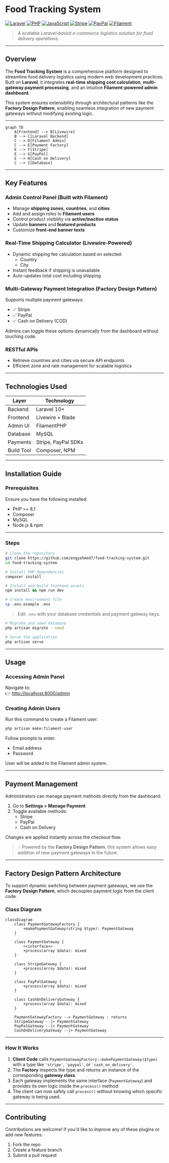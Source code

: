 # Food Tracking System
[![Laravel](https://img.shields.io/badge/Laravel-10+-FF2D20?logo=laravel&logoColor=white )](https://laravel.com ) [![PHP](https://img.shields.io/badge/PHP-8.1+-777BB4?logo=php&logoColor=white )](https://www.php.net ) [![JavaScript](https://img.shields.io/badge/JavaScript-F7DF1E?logo=javascript&logoColor=black )](https://developer.mozilla.org/en-US/docs/Web/JavaScript ) [![Stripe](https://img.shields.io/badge/Stripe-008CDD?logo=stripe&logoColor=white )](https://stripe.com ) [![PayPal](https://img.shields.io/badge/PayPal-00457C?logo=paypal&logoColor=white )](https://www.paypal.com ) [![Filament](https://img.shields.io/badge/Filament-3.x-000000?logo=filament&logoColor=F37921 )](https://filamentphp.com )

> *A scalable Laravel-based e-commerce logistics solution for food delivery operations.*

---

## Overview

The **Food Tracking System** is a comprehensive platform designed to streamline food delivery logistics using modern web development practices. Built on **Laravel**, it integrates **real-time shipping cost calculation**, **multi-gateway payment processing**, and an intuitive **Filament-powered admin dashboard**.

This system ensures extensibility through architectural patterns like the **Factory Design Pattern**, enabling seamless integration of new payment gateways without modifying existing logic.

---

```mermaid
graph TD
    A[Frontend] --> B[Livewire]
    B --> C[Laravel Backend]
    C --> D[Filament Admin]
    C --> E[Payment Factory]
    E --> F[Stripe]
    E --> G[PayPal]
    E --> H[Cash on Delivery]
    C --> I[Database]
```

---

## Key Features

### Admin Control Panel (Built with Filament)

- Manage **shipping zones**, **countries**, and **cities**
- Add and assign roles to **Filament users**
- Control product visibility via **active/inactive status**
- Update **banners** and **featured products**
- Customize **front-end banner texts**

### Real-Time Shipping Calculator (Livewire-Powered)

- Dynamic shipping fee calculation based on selected:
  - Country
  - City
- Instant feedback if shipping is unavailable
- Auto-updates total cost including shipping

### Multi-Gateway Payment Integration (Factory Design Pattern)

Supports multiple payment gateways:
- ✅ Stripe
- ✅ PayPal
- ✅ Cash on Delivery (COD)

Admins can toggle these options dynamically from the dashboard without touching code.

### RESTful APIs

- Retrieve countries and cities via secure API endpoints
- Efficient zone and rate management for scalable logistics

---

## Technologies Used

| Layer       | Technology           |
|------------|----------------------|
| Backend    | Laravel 10+          |
| Frontend   | Livewire + Blade     |
| Admin UI   | FilamentPHP          |
| Database   | MySQL                |
| Payments   | Stripe, PayPal SDKs  |
| Build Tool | Composer, NPM        |

---

## Installation Guide

### Prerequisites

Ensure you have the following installed:

- PHP >= 8.1
- Composer
- MySQL
- Node.js & npm

---

### Steps

```bash
# Clone the repository
git clone https://github.com/engyahmed7/food-tracking-system.git 
cd food-tracking-system
```

```bash
# Install PHP dependencies
composer install
```

```bash
# Install and build frontend assets
npm install && npm run dev
```

```bash
# Create environment file
cp .env.example .env
```

> Edit `.env` with your database credentials and payment gateway keys.

```bash
# Migrate and seed database
php artisan migrate --seed
```

```bash
# Serve the application
php artisan serve
```

---

## Usage

### Accessing Admin Panel

Navigate to:  
👉 [http://localhost:8000/admin](http://localhost:8000/admin)

### Creating Admin Users

Run this command to create a Filament user:

```bash
php artisan make:filament-user
```

Follow prompts to enter:
- Email address
- Password

User will be added to the Filament admin system.

---

## Payment Management

Administrators can manage payment methods directly from the dashboard:

1. Go to **Settings > Manage Payment**
2. Toggle available methods:
   - Stripe
   - PayPal
   - Cash on Delivery

Changes are applied instantly across the checkout flow.

> 💡 Powered by the **Factory Design Pattern**, this system allows easy addition of new payment gateways in the future.

---

## Factory Design Pattern Architecture

To support dynamic switching between payment gateways, we use the **Factory Design Pattern**, which decouples payment logic from the client code.

### Class Diagram

```mermaid
classDiagram
    class PaymentGatewayFactory {
        +makePaymentGateway(string $type): PaymentGateway
    }

    class PaymentGateway {
        <<interface>>
        +process(array $data): mixed
    }

    class StripeGateway {
        +process(array $data): mixed
    }

    class PayPalGateway {
        +process(array $data): mixed
    }

    class CashOnDeliveryGateway {
        +process(array $data): mixed
    }

    PaymentGatewayFactory --> PaymentGateway : returns
    StripeGateway --|> PaymentGateway
    PayPalGateway --|> PaymentGateway
    CashOnDeliveryGateway --|> PaymentGateway
```

---

###  How It Works

1. **Client Code** calls `PaymentGatewayFactory::makePaymentGateway($type)` with a type like `'stripe'`, `'paypal'`, or `'cash_on_delivery'`.
2. The **Factory** inspects the type and returns an instance of the corresponding **gateway class**.
3. Each gateway implements the same interface (`PaymentGateway`) and provides its own logic inside the `process()` method.
4. The client can now safely call `process()` without knowing which specific gateway is being used.

---

## Contributing

Contributions are welcome! If you'd like to improve any of these plugins or add new features:

1. Fork the repo
2. Create a feature branch
3. Submit a pull request

